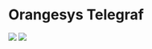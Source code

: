 # Orangesys Telegraf
[![](https://images.microbadger.com/badges/image/orangesys/orangesys-telegraf.svg)](https://microbadger.com/images/orangesys/orangesys-telegraf "Get your own image badge on microbadger.com")
[![](https://images.microbadger.com/badges/version/orangesys/orangesys-telegraf.svg)](https://microbadger.com/images/orangesys/orangesys-telegraf "Get your own version badge on microbadger.com")
